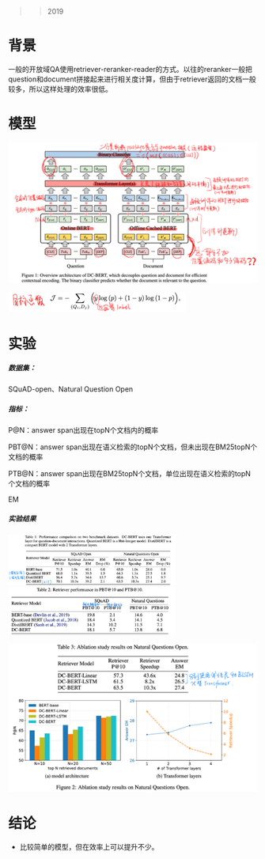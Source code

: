 > > 2019

# 背景

一般的开放域QA使用retriever-reranker-reader的方式。以往的reranker一般把question和document拼接起来进行相关度计算，但由于retriever返回的文档一般较多，所以这样处理的效率很低。



# 模型

![image-20200609094443921](../../images/image-20200609094443921.png)

<img src="../../images/image-20200609094502822.png" alt="image-20200609094502822" style="zoom:50%;" />



# 实验

##### 数据集：

SQuAD-open、Natural Question Open

##### 指标：

P@N：answer span出现在topN个文档内的概率

PBT@N：answer span出现在语义检索的topN个文档，但未出现在BM25topN个文档的概率

PTB@N：answer span出现在BM25topN个文档，单位出现在语义检索的topN个文档的概率

EM

##### 实验结果

<img src="../../images/image-20200609095016631.png" alt="image-20200609095016631" style="zoom:33%;" />

<img src="../../images/image-20200609095056045.png" alt="image-20200609095056045" style="zoom:33%;" />

![image-20200609095123367](../../images/image-20200609095123367.png)



# 结论

- 比较简单的模型，但在效率上可以提升不少。